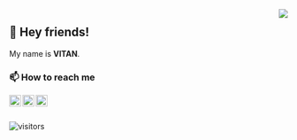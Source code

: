 <img align="right" src="https://github-readme-stats.vercel.app/api?username=ivitan&show_icons=true&icon_color=CE1D2D&text_color=718096&bg_color=ffffff&hide_title=true" />

## 👋 Hey friends!

My name is **VITAN**.

### 📫 How to reach me

<a href="https://vitan.me">
  <img align="left" alt="Blog" width="21px" src="https://cdn.jsdelivr.net/gh/ivitan/Picture@master/images/vitan.svg" />
</a>
<a href="mailto:vitan.me@gmail.com">
  <img align="left" alt="Email" width="21px" src="https://cdn.jsdelivr.net/gh/ivitan/Picture@master/images/email.svg" />
</a>
<a href="https://twitter.com/VitanBot">
  <img align="left" alt="Twitter" width="21px" src="https://cdn.jsdelivr.net/gh/ivitan/Picture@master/images/twitter.svg" />
</a>

<br><br>

![visitors](https://visitor-badge.glitch.me/badge?page_id=ivitan.ivitan)
